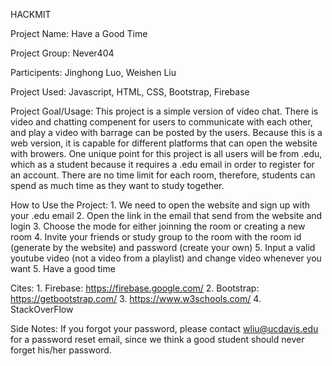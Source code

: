 HACKMIT

Project Name: Have a Good Time

Project Group: Never404

Participents: Jinghong Luo, Weishen Liu

Project Used: Javascript, HTML, CSS, Bootstrap, Firebase

Project Goal/Usage: 
	This project is a simple version of video chat. There is video and chatting compenent for users to communicate with each other, and play a video 
	with barrage can be posted by the users. Because this is a web version, it is capable for different platforms that can open the website with browers. 
	One unique point for this project is all users will be from .edu, which as a student because it requires a .edu email in order to register for an account. 
	There are no time limit for each room, therefore, students can spend as much time as they want to study together.

How to Use the Project: 
	1. We need to open the website and sign up with your .edu email
	2. Open the link in the email that send from the website and login
	3. Choose the mode for either joinning the room or creating a new room
	4. Invite your friends or study group to the room with the room id (generate by the website) and password (create your own)
	5. Input a valid youtube video (not a video from a playlist) and change video whenever you want
	5. Have a good time

Cites: 
	1. Firebase: https://firebase.google.com/
	2. Bootstrap: https://getbootstrap.com/
	3. https://www.w3schools.com/
	4. StackOverFlow

Side Notes: If you forgot your password, please contact wliu@ucdavis.edu for a password reset email, since we think a good student should never forget his/her password.